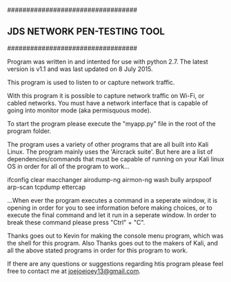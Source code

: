 ##################################
## JDS NETWORK PEN-TESTING TOOL ##
##################################

Program was written in and intented for use with python 2.7. The latest version is v1.1 and was last updated on 8 July 2015.

This program is used to listen to or capture network traffic. 

With this program it is possible to capture network traffic on Wi-Fi, or cabled networks. You must have a network interface that is capable of going into monitor mode (aka permisquous mode). 

To start the program please execute the "myapp.py" file in the root of the program folder.

The program uses a variety of other programs that are all built into Kali Linux. The program mainly uses the 'Aircrack suite'. But here are a list of dependencies/commands that must be capable of running on your Kali linux OS in order for all of the program to work...

ifconfig
clear
macchanger
airodump-ng
airmon-ng
wash
bully
arpspoof
arp-scan
tcpdump
ettercap

...When ever the program executes a command in a seperate window, it is opening in order for you to see information before making choices, or to execute the final command and let it run in a seperate window. In order to break these command please press "Ctrl" + "C". 

Thanks goes out to Kevin for making the console menu program, which was the shell for this program. Also Thanks goes out to the makers of Kali, and all the above stated programs in order for this program to work. 

If there are any questions or suggestions regarding htis program please feel free to contact me at joejoejoey13@gmail.com.
